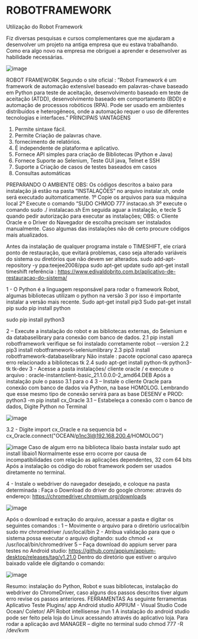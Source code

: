 # ROBOTFRAMEWORK
Utilização do Robot Framework  

Fiz diversas pesquisas e cursos complementares que me ajudaram a desenvolver um projeto na antiga empresa que eu estava trabalhando. Como era algo novo na empresa me obriguei a aprender e desenvolver as habilidade necessárias.

![image](https://user-images.githubusercontent.com/16406050/147835594-db26d48b-43ea-4125-8831-f24d5c3c07d8.png)


ROBOT FRAMEWORK
Segundo o site oficial : ”Robot Framework é um framework de automação extensível
baseado em palavras-chave baseado em Python para teste de aceitação, desenvolvimento
baseado em teste de aceitação (ATDD), desenvolvimento baseado em comportamento (BDD) e
automação de processos robóticos (RPA). Pode ser usado em ambientes distribuídos e
heterogêneos, onde a automação requer o uso de diferentes tecnologias e interfaces.”
PRINCIPAIS VANTAGENS
1. Permite sintaxe fácil.
2. Permite Criação de palavras chave.
3. fornecimento de relatórios.
4. É independente de plataforma e aplicativo.
5. Fornece API simples para criação de Bibliotecas (Python e Java)
6. Fornece Suporte ao Selenium, Teste GUI java, Telnet e SSH
7. Suporte a Criação de casos de testes baseados em casos
8. Consultas automáticas


PREPARANDO O AMBIENTE
OBS: Os códigos descritos a baixo para instalação já estão na pasta “INSTALAÇÕES” no
arquivo instalar.sh, onde será executado auitomaticamente.
1º Copie os arquivos para sua máquina local
2º Execute o comando “SUDO CHMOD 777 instacao.sh
3º execute o comando sudo ./ instalacao.sh
Em seguida aguar a instalação, e tecle S quando pedir autorização para executar as
instalações;
OBS: o Cliente Oracle e o Driver do Navegador de escolha precisam ser instalados
manualmente. Caso algumas das instalações não dê certo procure códigos mais
atualizados.

Antes da instalação de qualquer programa instale o TIMESHIFT, ele criará ponto de restauração,
que evitará problemas, caso seja alterado variáveis do sistema ou diretórios que não devem ser
alterados.
sudo add-apt-repository -y ppa:teejee2008/ppa
sudo apt-get update
sudo apt-get install timeshift
referência :
https://www.edivaldobrito.com.br/aplicativo-de-restauracao-do-sistema/

1 - O Python é a linguagem responsável para rodar o framework Robot, algumas bibliotecas
utilizam o python na versão 3 por isso é importante instalar a versão mais recente.
Sudo apt-get install pip3
Sudo pat-get install pip
sudo pip install python

sudo pip install python3

2 – Execute a instalação do robot e as bibliotecas externas, do Selenium e da
databaselibrary para conexão com banco de dados.
2.1 pip install robotframework
verifique se foi instalado corretamente robot --version
2.2 pip3 install robotframework-seleniumlibrary
2.3 pip3 install robotframework-databaselibrary
Não instale : pacote opcional caso apareça erro relacionado a bibliotecas tk
2.4 sudo apt-get install python-tk python3-tk tk-dev
3 - Acesse a pasta instalações/ cliente oracle /
e execute o arquivo : oracle-instantclient-basic_21.1.0.0.0-2_amd64.DEB
Após a instalação pule o passo 3.1 para o 4
3 – Instale o cliente Oracle para conexão com banco de dados via Python, na base
HOMOLOG. Lembrando que esse mesmo tipo de conexão servirá para as base DESENV e
PROD:
python3 -m pip install cx_Oracle
3.1 – Estabeleça a conexão com o banco de dados, Digite Python no Terminal

![image](https://user-images.githubusercontent.com/16406050/147835609-62b5af8c-d2e1-4dc4-84c7-5397a07f5dfe.png)

3.2 - Digite import cx_Oracle e na sequencia
bd = cx_Oracle.connect("OCEAN/p1nc3l@192.168.200.4/HOMOLOG")

![image](https://user-images.githubusercontent.com/16406050/147835613-7240bc71-854a-480e-911c-a86637159a44.png)
Caso de algum erro na biblioteca libaio basta instalar sudo apt install libaio1
Normalmente esse erro ocorre por causa de incompatibilidades com relação as aplicações dependentes, 32 com 64 bits
Após a instalação os código do robot framework podem ser usados diretamente no terminal.

4 - Instale o webdriver do navegador desejado, e coloque na pasta determinada :
Faça o Download do driver do google chrome: através do endereço:
https://chromedriver.chromium.org/downloads

![image](https://user-images.githubusercontent.com/16406050/147835626-c564ad8c-52ee-4e02-bc41-03f3e8ee0cc6.png)


Após o download e extração do arquivo, acessar a pasta e digitar os seguintes
comandos :
1 – Movimente o arquivo para o diretório usrlocal/bin
sudo mv chromedriver /usr/local/bin
2 - Atribua validação para que o sistema possa executar o arquivo digitando:
sudo chmod +x /usr/local/bin/chromedriver
5 – Faça download do appium server para testes no Android studio:
https://github.com/appium/appium-desktop/releases/tag/v1.21.0
Dentro do diretório que estiver o arquivo baixado valide ele digitando o comando:


![image](https://user-images.githubusercontent.com/16406050/147835636-0a43c4ac-108d-4c52-901c-3ab787cf0453.png)

Resumo: instalação do Python, Robot e suas bibliotecas, instalação do webdriver do
ChromeDriver, caso alguns dos passos descritos tiver algum erro revise os passos
anteriores.
FERRAMENTAS
As seguinte ferramentas
Aplicativo Teste Plugins/ app
Android studio APPIUM -
Visual Studio Code Ocean/ Coletor/ API Robot intellisense /run
1 A instalação do android studio pode ser feito pela loja do Linux acessando através do
aplicativo loja.
Para rodar a aplicação avd MANAGER – digite no terminal
sudo chmod 777 -R /dev/kvm






